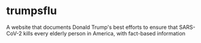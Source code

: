 # trumpsflu
A website that documents Donald Trump's best efforts to ensure that SARS-CoV-2 kills every elderly person in America, with fact-based information
